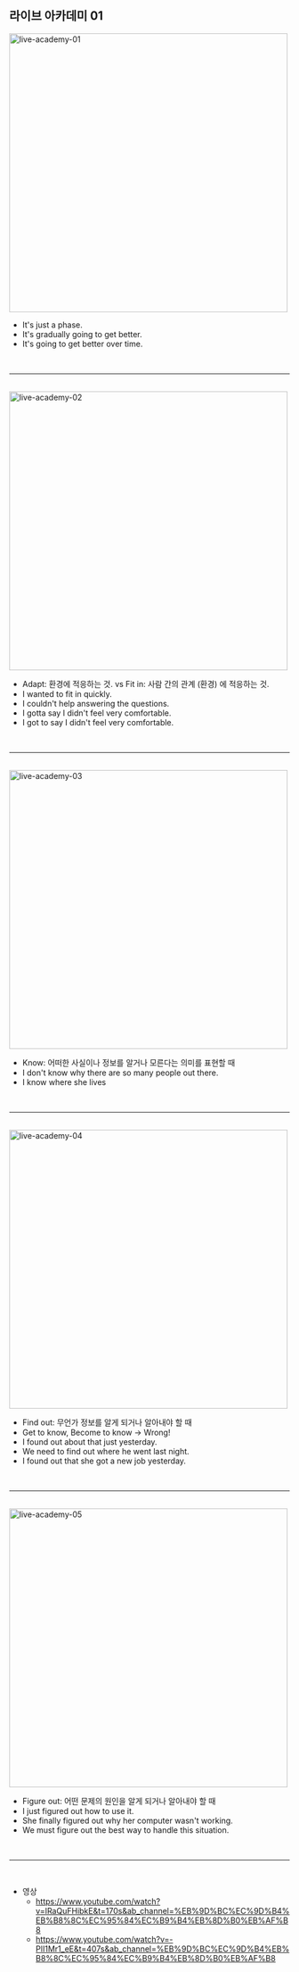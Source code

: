 ## 라이브 아카데미 01

<img src="./images/live-academy-01.png" width=500 alt="live-academy-01" />

- It's just a phase.
- It's gradually going to get better.
- It's going to get better over time.

<br />

---

<br />

<img src="./images/live-academy-02.png" width=500 alt="live-academy-02" />

- Adapt: 환경에 적응하는 것. vs Fit in: 사람 간의 관계 (환경) 에 적응하는 것.
- I wanted to fit in quickly.
- I couldn't help answering the questions.
- I gotta say I didn't feel very comfortable.
- I got to say I didn't feel very comfortable.

<br />

---

<br />

<img src="./images/live-academy-03.png" width=500 alt="live-academy-03" />

- Know: 어떠한 사실이나 정보를 알거나 모른다는 의미를 표현할 때
- I don't know why there are so many people out there.
- I know where she lives

<br />

---

<br />

<img src="./images/live-academy-04.png" width=500 alt="live-academy-04" />

- Find out: 무언가 정보를 알게 되거나 알아내야 할 때
- Get to know, Become to know -> Wrong!
- I found out about that just yesterday.
- We need to find out where he went last night.
- I found out that she got a new job yesterday.

<br />

---

<br />

<img src="./images/live-academy-05.png" width=500 alt="live-academy-05" />

- Figure out: 어떤 문제의 원인을 알게 되거나 알아내야 할 때
- I just figured out how to use it.
- She finally figured out why her computer wasn't working.
- We must figure out the best way to handle this situation.

<br />

---

<br />

- 영상
  - https://www.youtube.com/watch?v=IRaQuFHibkE&t=170s&ab_channel=%EB%9D%BC%EC%9D%B4%EB%B8%8C%EC%95%84%EC%B9%B4%EB%8D%B0%EB%AF%B8
  - https://www.youtube.com/watch?v=-PlI1Mr1_eE&t=407s&ab_channel=%EB%9D%BC%EC%9D%B4%EB%B8%8C%EC%95%84%EC%B9%B4%EB%8D%B0%EB%AF%B8
